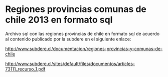 Regiones provincias comunas de chile 2013 en formato sql
========================================================

Archivo sql con las regiones provincias de chile en formato sql de acuerdo al contenido publicado por la subdere en el siguiente enlace:

http://www.subdere.cl/documentacion/regiones-provincias-y-comunas-de-chile

http://www.subdere.cl/sites/default/files/documentos/articles-73111_recurso_1.pdf
